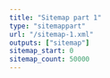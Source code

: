 ```yaml
---
title: "Sitemap part 1"
type: "sitemappart"
url: "/sitemap-1.xml"
outputs: ["sitemap"]
sitemap_start: 0
sitemap_count: 50000
---
```

